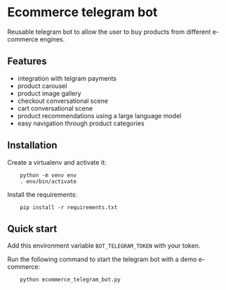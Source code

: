 # Ecommerce telegram bot
Reusable telegram bot to allow the user to buy products from different e-commerce engines.

## Features
- integration with telgram payments
- product carousel
- product image gallery
- checkout conversational scene
- cart conversational scene
- product recommendations using a large language model
- easy navigation through product categories

## Installation
Create a virtualenv and activate it:
```
    python -m venv env
    . env/bin/activate
```

Install the requirements:
```
    pip install -r requirements.txt
```

## Quick start
Add this environment variable `BOT_TELEGRAM_TOKEN` with your token.

Run the following command to start the telegram bot with a demo e-commerce:
```
    python ecommerce_telegram_bot.py
```